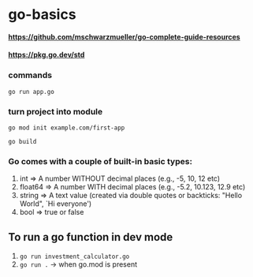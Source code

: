 # go-basics

#### https://github.com/mschwarzmueller/go-complete-guide-resources
#### https://pkg.go.dev/std
 
### commands
```
go run app.go
```

### turn project into module
```
go mod init example.com/first-app
```
```
go build
```

### Go comes with a couple of built-in basic types:

1. int => A number WITHOUT decimal places (e.g., -5, 10, 12 etc)
2. float64 => A number WITH decimal places (e.g., -5.2, 10.123, 12.9 etc)
3. string => A text value (created via double quotes or backticks: "Hello World", `Hi everyone')
4. bool => true or false

## To run a go function in dev mode
1. ```go run investment_calculator.go``` 
2. ```go run .``` -> when go.mod is present